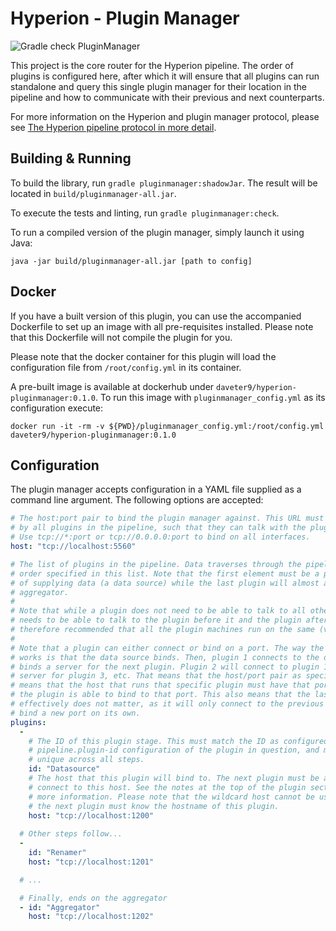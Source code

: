 # Hyperion - Plugin Manager

![Gradle check PluginManager](https://github.com/SERG-Delft/hyperion/workflows/Gradle%20check%20PluginManager/badge.svg)

This project is the core router for the Hyperion pipeline. The order of plugins is configured here, after which it will ensure that all plugins can run standalone and query this single plugin manager for their location in the pipeline and how to communicate with their previous and next counterparts.

For more information on the Hyperion and plugin manager protocol, please see [The Hyperion pipeline protocol in more detail](/docs/protocol.md).

## Building & Running

To build the library, run `gradle pluginmanager:shadowJar`. The result will be located in `build/pluginmanager-all.jar`.

To execute the tests and linting, run `gradle pluginmanager:check`.

To run a compiled version of the plugin manager, simply launch it using Java:

```shell script
java -jar build/pluginmanager-all.jar [path to config]
```

## Docker

If you have a built version of this plugin, you can use the accompanied Dockerfile to set up an image with all pre-requisites installed. Please note that this Dockerfile will not compile the plugin for you.

Please note that the docker container for this plugin will load the configuration file from `/root/config.yml` in its container.

A pre-built image is available at dockerhub under `daveter9/hyperion-pluginmanager:0.1.0`.
To run this image with `pluginmanager_config.yml` as its configuration execute:

```shell script
docker run -it -rm -v ${PWD}/pluginmanager_config.yml:/root/config.yml daveter9/hyperion-pluginmanager:0.1.0
```

## Configuration

The plugin manager accepts configuration in a YAML file supplied as a command line argument. The following options are accepted:

```yaml
# The host:port pair to bind the plugin manager against. This URL must be accessible
# by all plugins in the pipeline, such that they can talk with the plugin manager.
# Use tcp://*:port or tcp://0.0.0.0:port to bind on all interfaces.
host: "tcp://localhost:5560"

# The list of plugins in the pipeline. Data traverses through the pipeline in the
# order specified in this list. Note that the first element must be a plugin capable
# of supplying data (a data source) while the last plugin will almost always be the
# aggregator.
#
# Note that while a plugin does not need to be able to talk to all other plugins, it
# needs to be able to talk to the plugin before it and the plugin after it. It is
# therefore recommended that all the plugin machines run on the same (virtual) network.
# 
# Note that a plugin can either connect or bind on a port. The way the plugin manager
# works is that the data source binds. Then, plugin 1 connects to the data source and
# binds a server for the next plugin. Plugin 2 will connect to plugin 1, and bind a new
# server for plugin 3, etc. That means that the host/port pair as specified in the list
# means that the host that runs that specific plugin must have that port free so that
# the plugin is able to bind to that port. This also means that the last plugin host
# effectively does not matter, as it will only connect to the previous plugin and never
# bind a new port on its own.
plugins:
  -
    # The ID of this plugin stage. This must match the ID as configured in the
    # pipeline.plugin-id configuration of the plugin in question, and must be
    # unique across all steps.
    id: "Datasource"
    # The host that this plugin will bind to. The next plugin must be able to 
    # connect to this host. See the notes at the top of the plugin section for
    # more information. Please note that the wildcard host cannot be used, as
    # the next plugin must know the hostname of this plugin.
    host: "tcp://localhost:1200"
  
  # Other steps follow...
  -
    id: "Renamer"
    host: "tcp://localhost:1201"

  # ...

  # Finally, ends on the aggregator
  - id: "Aggregator"
    host: "tcp://localhost:1202"
```
